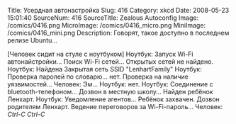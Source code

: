 Title: Усердная автонастройка 
Slug: 416 
Category: xkcd 
Date: 2008-05-23 15:01:40 
SourceNum: 416 
SourceTitle: Zealous Autoconfig 
Image: /comics/0416.png 
MicroImage: /comics/0416_micro.png 
MiniImage: /comics/0416_mini.png 
Description: Говорят, такое доступно в последнем релизе Ubuntu...
 

[Человек сидит на стуле с ноутбуком]
Ноутбук: Запуск Wi-Fi автонайстройки… Поиск Wi-Fi сетей… Открытых сетей не найдено.
Ноутбук: Найдена Закрытая сеть SSID "LenhartFamily"
Ноутбук: Проверка паролей по словарю… нет. Проверка на наличие уязвимостей…
Человек: Эм…
Ноутбук: нет.
Ноутбук: Соединение с bluetooth-телефоном… Дозвон в местную школу… Найден ребёнок Ленхарт.
Ноутбук: Уведомление агентов… Ребёнок захвачен. Дозвон родителям Ленхарт. Ведение переговоров за Wi-Fi-пароль…
Человек: *Ctrl-C* *Ctrl-C*